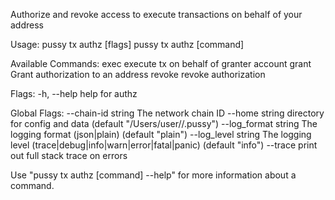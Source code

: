 Authorize and revoke access to execute transactions on behalf of your address

Usage:
  pussy tx authz [flags]
  pussy tx authz [command]

Available Commands:
  exec        execute tx on behalf of granter account
  grant       Grant authorization to an address
  revoke      revoke authorization

Flags:
  -h, --help   help for authz

Global Flags:
      --chain-id string     The network chain ID
      --home string         directory for config and data (default "/Users/user//.pussy")
      --log_format string   The logging format (json|plain) (default "plain")
      --log_level string    The logging level (trace|debug|info|warn|error|fatal|panic) (default "info")
      --trace               print out full stack trace on errors

Use "pussy tx authz [command] --help" for more information about a command.
